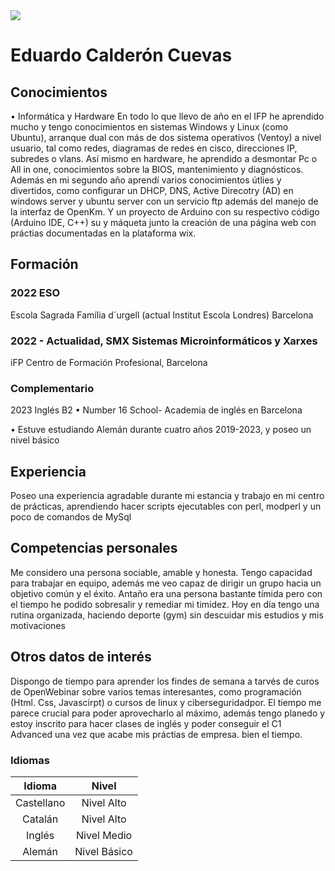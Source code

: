 <img src="https://github.com/ecalderoncuevas/ecalderoncuevas.github.io/blob/main/foto%20gothub.png">

# **Eduardo Calderón Cuevas**
## Conocimientos
• Informática y Hardware
En todo lo que llevo de año en el IFP he aprendido mucho y tengo
conocimientos en sistemas Windows y Linux (como Ubuntu), arranque
dual con más de dos sistema operativos (Ventoy) a nivel usuario, tal
como redes, diagramas de redes en cisco, direcciones IP, subredes o
vlans. Así mismo en hardware, he aprendido a desmontar Pc o All in
one, conocimientos sobre la BIOS, mantenimiento y diagnósticos. Además en mi 
segundo año aprendí varios conocimientos útlies y divertidos, como configurar
un DHCP, DNS, Active Direcotry (AD) en windows server y ubuntu server con un servicio ftp
además del manejo de la interfaz de OpenKm. Y un proyecto de Arduino con su respectivo código
(Arduino IDE, C++) su y máqueta junto la creación de una página web con práctias documentadas
en la plataforma wix. 

## Formación
### 2022 ESO
Escola Sagrada Família d´urgell (actual Institut Escola Londres) Barcelona

### 2022 - Actualidad, SMX Sistemas Microinformáticos y Xarxes
 iFP Centro de Formación Profesional, Barcelona

### Complementario
 2023 Inglés B2
• Number 16 School- Academia de inglés en Barcelona 





• Estuve estudiando Alemán durante cuatro años 2019-2023, y poseo un nivel básico 

## Experiencia
Poseo una experiencia agradable durante mi estancia y trabajo en mi centro de prácticas, 
aprendiendo hacer scripts ejecutables con perl, modperl y un poco de comandos de MySql

## Competencias personales
Me considero una persona sociable, amable y honesta. Tengo
capacidad para trabajar en equipo, además me veo capaz de
dirigir un grupo hacia un objetivo común y el éxito. Antaño era
una persona bastante tímida pero con el tiempo he podido
sobresalir y remediar mi timidez. Hoy en día tengo una rutina
organizada, haciendo deporte (gym) sin descuidar mis estudios y
mis motivaciones

## Otros datos de interés
Dispongo de tiempo para aprender los findes de semana a tarvés de curos
de OpenWebinar sobre varios temas interesantes, como programación (Html. Css, Javascirpt)
o cursos de linux y ciberseguridadpor.
El tiempo me parece crucial para poder aprovecharlo al máximo, además
tengo planedo y estoy inscrito para hacer clases de inglés y poder conseguir el C1 Advanced una vez
que acabe mis práctias de empresa. 
bien el tiempo.

### Idiomas
| Idioma | Nivel |
|:---:|   :---:|
|Castellano | Nivel Alto|
|Catalán| Nivel Alto|
|Inglés| Nivel Medio|
|Alemán| Nivel Básico|
